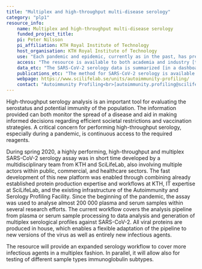 ```yaml
---
title: "Multiplex and high-throughput multi-disease serology"
category: "plp1"
resource_info:
    name: Multiplex and high-throughput multi-disease serology
    funded_project_title:
    pi: Peter Nilsson
    pi_affiliation: KTH Royal Institute of Technology
    host_organisation: KTH Royal Institute of Technology
    use: "Each pandemic and epidemic, currently as in the past, has presented as a public health emergency characterised by uncertainty in the entity of its effect. A key point of pandemic preparedness is therefore to be able to learn from the past by collecting as much virological and immunological data as possible on viruses causing diseases with pandemic potential. Comparative serological studies and serological surveillance are well needed in order to understand the extent and duration of the immune response in COVID-19 and future pandemics."
    access: "The resource is available to both academia and industry [through the Autoimmunity and Serology Profiling Unit at SciLifeLab](https://www.scilifelab.se/units/autoimmunity-profiling/). Applicants can submit a project proposal through the unit website to initiate discussion on feasibility and fees."
    data_etc: "The SARS-CoV-2 serology data is summarized [in a dashboard at the Swedish Pandemic Preparedness and COVID-19 Data Portal](https://www.covid19dataportal.se/dashboards/serology-statistics/)."
    publications_etc: "The method for SARS-CoV-2 serology is available at [DOI: 10.1002/cti2.1312](https://doi.org/10.1002/cti2.1312). Instructions for sample preparation are provided during the project feasibility discussion with the Autoimmunity and Serology Profiling Unit."
    webpage: https://www.scilifelab.se/units/autoimmunity-profiling/
    contact: "Autoimmunity Profiling<br>[autoimmunity.profiling@scilifelab.se](mailto:autoimmunity.profiling@scilifelab.se)"
---
```


High-throughput serology analysis is an important tool for evaluating the serostatus and potential immunity of the population. The information provided can both monitor the spread of a disease and aid in making informed decisions regarding efficient societal restrictions and vaccination strategies. A critical concern for performing high-throughput serology, especially during a pandemic, is continuous access to the required reagents.

During spring 2020, a highly performing, high-throughput and multiplex SARS-CoV-2 serology assay was in short time developed by a multidisciplinary team from KTH and SciLifeLab, also involving multiple actors within public, commercial, and healthcare sectors. The fast development of this new platform was enabled through combining already established protein production expertise and workflows at KTH, IT expertise at SciLifeLab, and the existing infrastructure of the Autoimmunity and Serology Profiling Facility. Since the beginning of the pandemic, the assay was used to analyse almost 200 000 plasma and serum samples within several research efforts. The current workflow covers the analysis pipeline from plasma or serum sample processing to data analysis and generation of multiplex serological profiles against SARS-CoV-2. All viral proteins are produced in house, which enables a flexible adaptation of the pipeline to new versions of the virus as well as entirely new infectious agents.

The resource will provide an expanded serology workflow to cover more infectious agents in a multiplex fashion. In parallel, it will allow also for testing of different sample types immunoglobulin subtypes.
